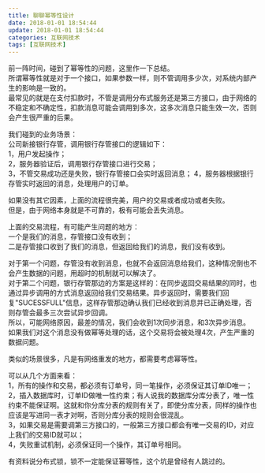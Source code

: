 ```yaml
---
title: 聊聊幂等性设计
date: 2018-01-01 18:54:44
update: 2018-01-01 18:54:44
categories: 互联网技术
tags: [互联网技术]
---
```

前一阵时间，碰到了幂等性的问题，这里作一下总结。  
所谓幂等性就是对于一个接口，如果参数一样，则不管调用多少次，对系统内部产生的影响是一致的。  
最常见的就是在支付扣款时，不管是调用分布式服务还是第三方接口，由于网络的不稳定和不确定性，扣款消息可能会调用到多次，这多次消息只能生效一次，否则会产生很严重的后果。  

我们碰到的业务场景：  
公司新接银行存管，调用银行存管接口的逻辑如下：  
1，用户发起操作；  
2，服务器验证后，调用银行存管接口进行交易；  
3，不管交易成功还是失败，银行存管接口会实时返回消息； 
4，服务器根据银行存管实时返回的消息，处理用户的订单。  

如果没有其它因素，上面的流程很完美，用户的交易或者成功或者失败。  
但是，由于网络本身就是不可靠的，极有可能会丢失消息。  

上面的交易流程，有可能产生问题的地方：  
一个是我们的消息，存管接口没有收到；  
二是存管接口收到了我们的消息，但返回给我们的消息，我们没有收到。   

对于第一个问题，存管没有收到消息，也就不会返回消息给我们，这种情况倒也不会产生数据的问题，用超时的机制就可以解决了。   
对于第二个问题，银行存管那边的方案是这样的：在同步返回交易结果的同时，也通过异步调用的方式消息返回给我们交易结果。异步返回时，需要我们回复"SUCESSFULL"信息，这样存管那边确认我们已经收到消息并已正确处理，否则存管会最多三次尝试异步回调。  
所以，可能网络原因，最差的情况，我们会收到1次同步消息，和3次异步消息。  
如果我们对这个消息没有做幂等处理的话，这个交易将会被处理4次，产生严重的数据问题。  

类似的场景很多，凡是有网络重发的地方，都需要考虑幂等性。  

可以从几个方面来看：  
1，所有的操作和交易，都必须有订单号，同一笔操作，必须保证其订单ID唯一；  
2，插入数据库时，订单ID做唯一性约束；有人说我的数据库分库分表了，唯一性约束不能保证啊。这就和你分库分表的规则有关了，即使分库分表，同样的操作也应该是写进同一表才对啊，否则分库分表的规则会很混乱。   
3，如果交易是需要调第三方接口的，一般第三方接口都会有唯一交易的ID，对应上我们的交易ID就可以；  
4，失败重试机制，必须保证同一个操作，其订单号相同。  

有资料说分布式锁，锁不一定能保证幂等性，这个坑是曾经有人跳过的。  
